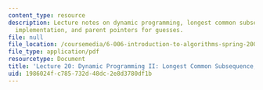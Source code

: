 ```yaml
---
content_type: resource
description: Lecture notes on dynamic programming, longest common subsequence, bottom-up
  implementation, and parent pointers for guesses.
file: null
file_location: /coursemedia/6-006-introduction-to-algorithms-spring-2008/1986024fc785732d48dc2e8d3780df1b_lec20.pdf
file_type: application/pdf
resourcetype: Document
title: 'Lecture 20: Dynamic Programming II: Longest Common Subsequence, Parent Pointers'
uid: 1986024f-c785-732d-48dc-2e8d3780df1b
---
```


